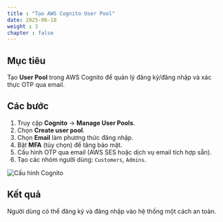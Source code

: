 ```yaml
---
title : "Tạo AWS Cognito User Pool"
date: 2025-06-18
weight : 3
chapter : false
---
```


## Mục tiêu

Tạo **User Pool** trong AWS Cognito để quản lý đăng ký/đăng nhập và xác thực OTP qua email.

## Các bước

1. Truy cập **Cognito** → **Manage User Pools**.
2. Chọn **Create user pool**.
3. Chọn **Email** làm phương thức đăng nhập.
4. Bật **MFA** (tùy chọn) để tăng bảo mật.
5. Cấu hình OTP qua email (AWS SES hoặc dịch vụ email tích hợp sẵn).
6. Tạo các nhóm người dùng: `Customers`, `Admins`.

![Cấu hình Cognito](images/create_cognito.png)

## Kết quả

Người dùng có thể đăng ký và đăng nhập vào hệ thống một cách an toàn.

